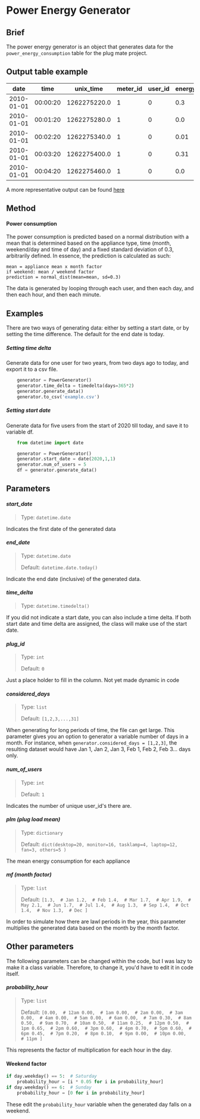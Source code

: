 # Power Energy Generator
## Brief
The power energy generator is an object that generates data for the `power_energy_consumption` table for the plug mate project.

## Output table example
| date       | time     | unix_time    | meter_id | user_id | energy | power | device_state | device_type |
| ---------- | -------- | ------------ | -------- | ------- | ------ | ----- | ------------ | ----------- |
| 2010-01-01 | 00:00:20 | 1262275220.0 | 1        | 0       | 0.3    | 0.42  | 0            | desktop     |
| 2010-01-01 | 00:01:20 | 1262275280.0 | 1        | 0       | 0.0    | 0.0   | 0            | desktop     |
| 2010-01-01 | 00:02:20 | 1262275340.0 | 1        | 0       | 0.01   | 0.01  | 0            | desktop     |
| 2010-01-01 | 00:03:20 | 1262275400.0 | 1        | 0       | 0.31   | 0.45  | 0            | desktop     |
| 2010-01-01 | 00:04:20 | 1262275460.0 | 1        | 0       | 0.0    | 0.01  | 0            | desktop     |

A more representative output can be found [here](./example.csv)

## Method
#### Power consumption
The power consumption is predicted based on a normal distribution with a mean that is determined based on the appliance type, time (month, weekend/day and time of day) and a fixed standard deviation of 0.3, arbitrarily defined. In essence, the prediction is calculated as such:
```
mean = appliance mean x month factor 
if weekend: mean / weekend factor
prediction = normal_dist(mean=mean, sd=0.3)
```
The data is generated by looping through each user, and then each day, and then each hour, and then each minute. 
## Examples
There are two ways of generating data: either by setting a start date, or by setting the time difference. The default for the end date is today.
##### Setting time delta
Generate data for one user for two years, from two days ago to today, and export it to a csv file. 
```python
    generator = PowerGenerator()
    generator.time_delta = timedelta(days=365*2)
    generator.generate_data()
    generator.to_csv('example.csv')
```
##### Setting start date
Generate data for five users from the start of 2020 till today, and save it to variable df.
```python
    from datetime import date

    generator = PowerGenerator()
    generator.start_date = date(2020,1,1)
    generator.num_of_users = 5
    df = generator.generate_data()
```

## Parameters
#### *start_date*
> Type: `datetime.date` 

Indicates the first date of the generated data
#### *end_date* 
> Type: `datetime.date` 
>
> Default: `datetime.date.today()`

Indicate the end date (inclusive) of the generated data.
#### *time_delta*
> Type: `datetime.timedelta()`

If you did not indicate a start date, you can also include a time delta. If both start date and time delta are assigned, the class will make use of the start date.
#### *plug_id*
> Type: `int`
>
> Default: `0`
> 
Just a place holder to fill in the column. Not yet made dynamic in code
#### *considered_days*
> Type: `list`
>
> Default: `[1,2,3,...,31]`

When generating for long periods of time, the file can get large. This parameter gives you an option to generator a variable number of days in a month. For instance, when `generator.considered_days = [1,2,3]`, the resulting dataset would have Jan 1, Jan 2, Jan 3, Feb 1, Feb 2, Feb 3... days only. 
#### *num_of_users*
> Type: `int`
>
> Default: `1`

Indicates the number of unique user_id's there are. 
#### *plm (plug load mean)*
> Type: `dictionary`
>
> Default: `dict(desktop=20,
                        monitor=16,
                        tasklamp=4,
                        laptop=12,
                        fan=3,
                        others=5
                        )`

The mean energy consumption for each appliance
#### *mf (month factor)*
> Type: `list`
>
> Default: `[1.3,  # Jan
                   1.2,  # Feb
                   1.4,  # Mar
                   1.7,  # Apr
                   1.9,  # May
                   2.1,  # Jun
                   1.7,  # Jul
                   1.4,  # Aug
                   1.3,  # Sep
                   1.4,  # Oct
                   1.4,  # Nov
                   1.3,  # Dec
                   ]`

In order to simulate how there are lawl periods in the year, this parameter multiplies the generated data based on the month by the month factor.

## Other parameters
The following parameters can be changed within the code, but I was lazy to make it a class variable. Therefore, to change it, you'd have to edit it in code itself.

#### *probability_hour* 
> Type: `list`
>
> Default: `[0.00,  # 12am
                                    0.00,  # 1am
                                    0.00,  # 2am
                                    0.00,  # 3am
                                    0.00,  # 4am
                                    0.00,  # 5am
                                    0.00,  # 6am
                                    0.00,  # 7am
                                    0.30,  # 8am
                                    0.50,  # 9am
                                    0.70,  # 10am
                                    0.50,  # 11am
                                    0.25,  # 12pm
                                    0.50,  # 1pm
                                    0.65,  # 2pm
                                    0.60,  # 3pm
                                    0.60,  # 4pm
                                    0.70,  # 5pm
                                    0.60,  # 6pm
                                    0.45,  # 7pm
                                    0.20,  # 8pm
                                    0.10,  # 9pm
                                    0.00,  # 10pm
                                    0.00,  # 11pm
                                    ]`

This represents the factor of multiplication for each hour in the day.
#### Weekend factor
```python
if day.weekday() == 5:  # Saturday
    probability_hour = [i * 0.05 for i in probability_hour]
if day.weekday() == 6:  # Sunday
    probability_hour = [0 for i in probability_hour]
```
These edit the `probability_hour` variable when the generated day falls on a weekend.

